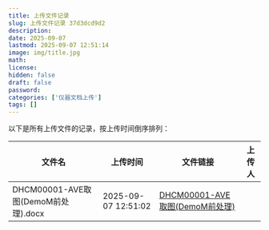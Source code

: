 ```yaml
---
title: 上传文件记录
slug: 上传文件记录 37d3dcd9d2
description:
date: 2025-09-07
lastmod: 2025-09-07 12:51:14
image: img/title.jpg
math:
license:
hidden: false
draft: false
password:
categories: ['仪器文档上传']
tags: []
---
```

以下是所有上传文件的记录，按上传时间倒序排列：

| 文件名 | 上传时间 | 文件链接 | 上传人 |
|--------|----------|----------|----------|
| DHCM00001-AVE取图(DemoM前处理).docx | 2025-09-07 12:51:02 | [DHCM00001-AVE取图(DemoM前处理)](assets/DHCM00001-AVE取图(DemoM前处理).docx) ||

